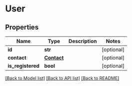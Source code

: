 # User

## Properties
Name | Type | Description | Notes
------------ | ------------- | ------------- | -------------
**id** | **str** |  | [optional] 
**contact** | [**Contact**](Contact.md) |  | [optional] 
**is_registered** | **bool** |  | [optional] 

[[Back to Model list]](../README.md#documentation-for-models) [[Back to API list]](../README.md#documentation-for-api-endpoints) [[Back to README]](../README.md)


